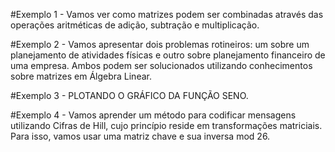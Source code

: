 #Exemplo 1 - Vamos ver como matrizes podem ser combinadas através das operações aritméticas de adição, subtração e multiplicação.

#Exemplo 2 - Vamos apresentar dois problemas rotineiros: um sobre um planejamento de atividades físicas e outro sobre planejamento financeiro de uma empresa. Ambos podem ser solucionados utilizando conhecimentos sobre matrizes em Álgebra Linear.

#Exemplo 3 - PLOTANDO O GRÁFICO DA FUNÇÃO SENO.

#Exemplo 4 - Vamos aprender um método para codificar mensagens utilizando Cifras de Hill, cujo princípio reside em transformações matriciais. Para isso, vamos usar uma matriz chave e sua inversa mod 26.